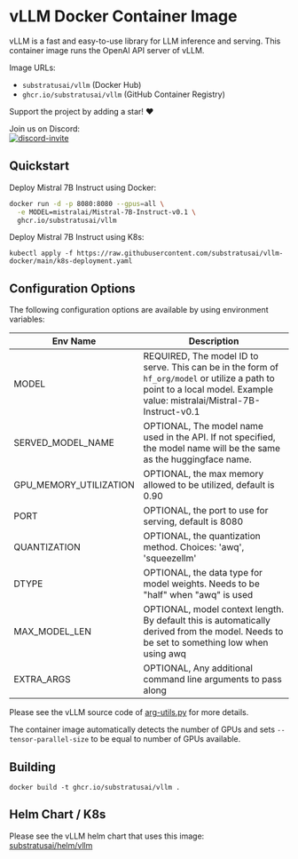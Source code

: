 # vLLM Docker Container Image
vLLM is a fast and easy-to-use library for LLM inference and serving.
This container image runs the OpenAI API server of vLLM.

Image URLs:

- `substratusai/vllm` (Docker Hub)
- `ghcr.io/substratusai/vllm` (GitHub Container Registry)


Support the project by adding a star! ❤️

Join us on Discord:  
<a href="https://discord.gg/JeXhcmjZVm">
<img alt="discord-invite" src="https://dcbadge.vercel.app/api/server/JeXhcmjZVm?style=flat">
</a>

## Quickstart
Deploy Mistral 7B Instruct using Docker:
```bash
docker run -d -p 8080:8080 --gpus=all \
  -e MODEL=mistralai/Mistral-7B-Instruct-v0.1 \
  ghcr.io/substratusai/vllm
```

Deploy Mistral 7B Instruct using K8s:
```
kubectl apply -f https://raw.githubusercontent.com/substratusai/vllm-docker/main/k8s-deployment.yaml
```

## Configuration Options

The following configuration options are available by using environment
variables:

| Env Name    | Description |
| -------- | ------- |
| MODEL  | REQUIRED, The model ID to serve. This can be in the form of `hf_org/model` or utilize a path to point to a local model. Example value: mistralai/Mistral-7B-Instruct-v0.1    |
| SERVED_MODEL_NAME  | OPTIONAL, The model name used in the API. If not specified, the model name will be the same as the huggingface name. |
| GPU_MEMORY_UTILIZATION | OPTIONAL, the max memory allowed to be utilized, default is 0.90     |
| PORT | OPTIONAL, the port to use for serving, default is 8080     |
| QUANTIZATION | OPTIONAL, the quantization method. Choices: 'awq', 'squeezellm' |
| DTYPE | OPTIONAL, the data type for model weights. Needs to be "half" when "awq" is used |
| MAX_MODEL_LEN | OPTIONAL, model context length. By default this is automatically derived from the model. Needs to be set to something low when using awq |
| EXTRA_ARGS | OPTIONAL, Any additional command line arguments to pass along |

Please see the vLLM source code of [arg-utils.py](https://github.com/vllm-project/vllm/blob/main/vllm/engine/arg_utils.py) for more details.


The container image automatically detects the number of GPUs and sets
`--tensor-parallel-size` to be equal to number of GPUs available.

## Building
```
docker build -t ghcr.io/substratusai/vllm .
```

## Helm Chart / K8s
Please see the vLLM helm chart that uses this image: [substratusai/helm/vllm](https://github.com/substratusai/helm/tree/main/charts/vllm)
